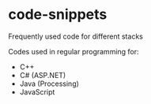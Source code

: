 # code-snippets
Frequently used code for different stacks

Codes used in regular programming for:
- C++
- C# (ASP.NET)
- Java (Processing)
- JavaScript 
